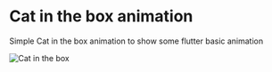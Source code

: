 # Cat in the box animation
Simple Cat in the box animation to show some flutter basic animation

![Cat in the box](https://github.com/edubskiy/cat-in-the-box-animation/blob/v0.1/added-cat-image/assets/cat-in-the-box.gif)
